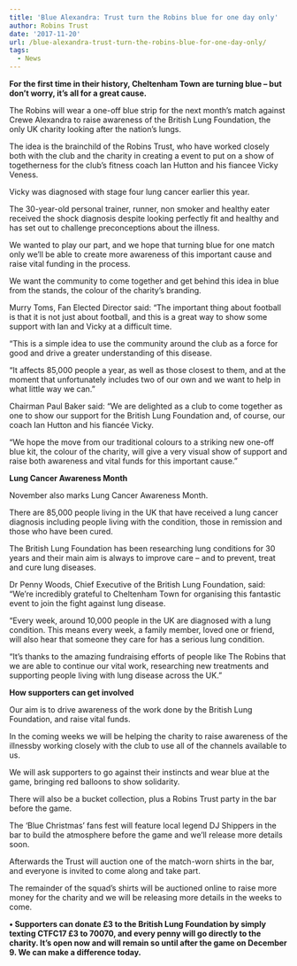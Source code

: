 ```yaml
---
title: 'Blue Alexandra: Trust turn the Robins blue for one day only'
author: Robins Trust
date: '2017-11-20'
url: /blue-alexandra-trust-turn-the-robins-blue-for-one-day-only/
tags:
  - News
---
```


**For the first time in their history, Cheltenham Town are turning blue – but don&#8217;t worry, it&#8217;s all for a great cause.**

The Robins will wear a one-off blue strip for the next month&#8217;s match against Crewe Alexandra to raise awareness of the British Lung Foundation, the only UK charity looking after the nation’s lungs.

The idea is the brainchild of the Robins Trust, who have worked closely both with the club and the charity in creating a event to put on a show of togetherness for the club&#8217;s fitness coach Ian Hutton and his fiancee Vicky Veness.

Vicky was diagnosed with stage four lung cancer earlier this year.

The 30-year-old personal trainer, runner, non smoker and healthy eater received the shock diagnosis despite looking perfectly fit and healthy and has set out to challenge preconceptions about the illness.

We wanted to play our part, and we hope that turning blue for one match only we&#8217;ll be able to create more awareness of this important cause and raise vital funding in the process.

We want the community to come together and get behind this idea in blue from the stands, the colour of the charity&#8217;s branding.

Murry Toms, Fan Elected Director said: “The important thing about football is that it is not just about football, and this is a great way to show some support with Ian and Vicky at a difficult time.

“This is a simple idea to use the community around the club as a force for good and drive a greater understanding of this disease.

“It affects 85,000 people a year, as well as those closest to them, and at the moment that unfortunately includes two of our own and we want to help in what little way we can.”

Chairman Paul Baker said: &#8220;We are delighted as a club to come together as one to show our support for the British Lung Foundation and, of course, our coach Ian Hutton and his fiancée Vicky.

&#8220;We hope the move from our traditional colours to a striking new one-off blue kit, the colour of the charity, will give a very visual show of support and raise both awareness and vital funds for this important cause.&#8221;

**Lung Cancer Awareness Month**

November also marks Lung Cancer Awareness Month.

There are 85,000 people living in the UK that have received a lung cancer diagnosis including people living with the condition, those in remission and those who have been cured.

The British Lung Foundation has been researching lung conditions for 30 years and their main aim is always to improve care &#8211; and to prevent, treat and cure lung diseases.

Dr Penny Woods, Chief Executive of the British Lung Foundation, said: “We’re incredibly grateful to Cheltenham Town for organising this fantastic event to join the fight against lung disease.

“Every week, around 10,000 people in the UK are diagnosed with a lung condition. This means every week, a family member, loved one or friend, will also hear that someone they care for has a serious lung condition.

“It’s thanks to the amazing fundraising efforts of people like The Robins that we are able to continue our vital work, researching new treatments and supporting people living with lung disease across the UK.”

**How supporters can get involved**

Our aim is to drive awareness of the work done by the British Lung Foundation, and raise vital funds.

In the coming weeks we will be helping the charity to raise awareness of the illnessby working closely with the club to use all of the channels available to us.

We will ask supporters to go against their instincts and wear blue at the game, bringing red balloons to show solidarity.

There will also be a bucket collection, plus a Robins Trust party in the bar before the game.

The &#8216;Blue Christmas&#8217; fans fest will feature local legend DJ Shippers in the bar to build the atmosphere before the game and we&#8217;ll release more details soon.

Afterwards the Trust will auction one of the match-worn shirts in the bar, and everyone is invited to come along and take part.

The remainder of the squad&#8217;s shirts will be auctioned online to raise more money for the charity and we will be releasing more details in the weeks to come.

**• Supporters can donate £3 to the British Lung Foundation by simply texting CTFC17 £3 to 70070, and every penny will go directly to the charity. It&#8217;s open now and will remain so until after the game on December 9. We can make a difference today.**
